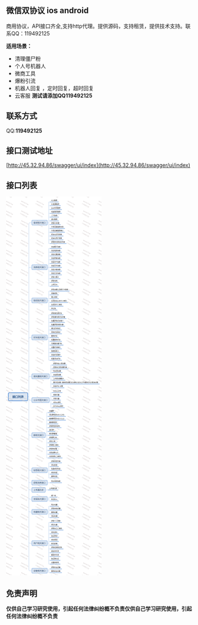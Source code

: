## 微信双协议 ios android 
商用协议，API接口齐全,支持http代理。提供源码，支持租赁，提供技术支持。联系QQ：119492125  


**适用场景：**
- 清理僵尸粉
- 个人号机器人
- 微商工具
- 爆粉引流
- 机器人回复 ，定时回复，超时回复
- 云客服
**测试请添加QQ119492125**

## 联系方式
QQ:**119492125**

## 接口测试地址

[http://45.32.94.86/swagger/ui/index](http://45.32.94.86/swagger/ui/index)
## 接口列表

![接口列表](接口列表.png)

## 免责声明
**仅供自己学习研究使用，引起任何法律纠纷概不负责仅供自己学习研究使用，引起任何法律纠纷概不负责**
